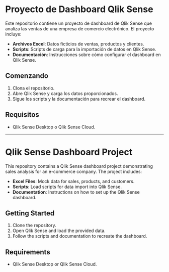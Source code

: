 # Proyecto de Dashboard Qlik Sense

Este repositorio contiene un proyecto de dashboard de Qlik Sense que analiza las ventas de una empresa de comercio electrónico. El proyecto incluye:

- **Archivos Excel**: Datos ficticios de ventas, productos y clientes.
- **Scripts**: Scripts de carga para la importación de datos en Qlik Sense.
- **Documentación**: Instrucciones sobre cómo configurar el dashboard en Qlik Sense.

## Comenzando

1. Clona el repositorio.
2. Abre Qlik Sense y carga los datos proporcionados.
3. Sigue los scripts y la documentación para recrear el dashboard.

## Requisitos

- Qlik Sense Desktop o Qlik Sense Cloud.


------------------


# Qlik Sense Dashboard Project

This repository contains a Qlik Sense dashboard project demonstrating sales analysis for an e-commerce company. The project includes:

- **Excel Files**: Mock data for sales, products, and customers.
- **Scripts**: Load scripts for data import into Qlik Sense.
- **Documentation**: Instructions on how to set up the Qlik Sense dashboard.

## Getting Started

1. Clone the repository.
2. Open Qlik Sense and load the provided data.
3. Follow the scripts and documentation to recreate the dashboard.

## Requirements

- Qlik Sense Desktop or Qlik Sense Cloud.

